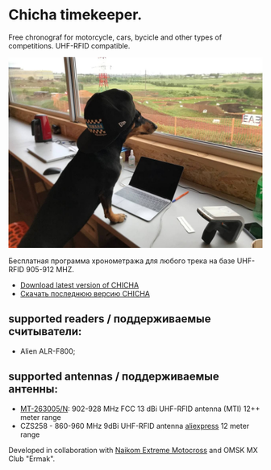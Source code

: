 # Chicha timekeeper. 

Free chronograf for motorcycle, cars, bycicle and other types of competitions. UHF-RFID compatible. 

<img src="https://raw.githubusercontent.com/matveynator/chicha/main/chicha.jpg" width="600">

Бесплатная программа хронометража для любого трека на базе UHF-RFID 905-912 MHZ. 

- [Download latest version of CHICHA](http://files.matveynator.ru/chicha/)
- [Скачать последнюю версию CHICHA](http://files.matveynator.ru/chicha/)

##  supported readers / поддерживаемые считыватели: 

- Alien ALR-F800;


## supported antennas / поддерживаемые антенны:

- [MT-263005/N](https://www.arcantenna.com/products/mt-263005-n-902-928-mhz-fcc-13-dbi-dbi-linear-v-h-polarity-directional-antenna-with-n-female-termination): 902-928 MHz FCC 13 dBi  UHF-RFID antenna (MTI) 12++ meter range
- CZS258 -  860-960 MHz 9dBi UHF-RFID antenna [aliexpress](https://aliexpress.ru/item/32891562027.html) 12 meter range

Developed in collaboration with [Naikom Extreme Motocross](http://naikomextreme.ru) and OMSK MX Club "Ermak". 
